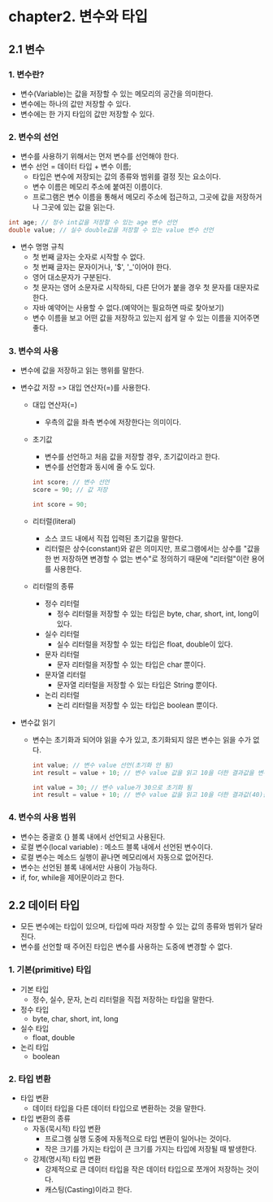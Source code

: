 # chapter2. 변수와 타입
## 2.1 변수
### 1. 변수란?
- 변수(Variable)는 값을 저장할 수 있는 메모리의 공간을 의미한다.
- 변수에는 하나의 값만 저장할 수 있다.
- 변수에는 한 가지 타입의 값만 저장할 수 있다.

### 2. 변수의 선언
- 변수를 사용하기 위해서는 먼저 변수를 선언해야 한다.
- 변수 선언 = 데이터 타입 + 변수 이름;
  - 타입은 변수에 저장되는 값의 종류와 범위를 결정 짓는 요소이다.
  - 변수 이름은 메모리 주소에 붙여진 이름이다.
  - 프로그램은 변수 이름을 통해서 메모리 주소에 접근하고, 그곳에 값을 저장하거나 그곳에 있는 값을 읽는다.
```java
int age; // 정수 int값을 저장할 수 있는 age 변수 선언
double value; // 실수 double값을 저장할 수 있는 value 변수 선언
```
- 변수 명명 규칙
  - 첫 번째 글자는 숫자로 시작할 수 없다.
  - 첫 번째 글자는 문자이거나, '$', '_'이어야 한다.
  - 영어 대소문자가 구분된다.
  - 첫 문자는 영어 소문자로 시작하되, 다른 단어가 붙을 경우 첫 문자를 대문자로 한다.
  - 자바 예약어는 사용할 수 없다.(예약어는 필요하면 따로 찾아보기)
  - 변수 이름을 보고 어떤 값을 저장하고 있는지 쉽게 알 수 있는 이름을 지어주면 좋다.

### 3. 변수의 사용
- 변수에 값을 저장하고 읽는 행위를 말한다.
- 변수값 저장 =>  대입 연산자(=)를 사용한다.
  - 대입 연산자(=) 
    -  우측의 값을 좌측 변수에 저장한다는 의미이다.
  - 초기값 
    - 변수를 선언하고 처음 값을 저장할 경우, 초기값이라고 한다.
    - 변수를 선언함과 동시에 줄 수도 있다.
    ```java
    int score; // 변수 선언
    score = 90; // 값 저장
    ```
    ```java
    int score = 90;
    ```

  - 리터럴(literal)
    - 소스 코드 내에서 직접 입력된 초기값을 말한다.
    - 리터럴은 상수(constant)와 같은 의미지만, 
    프로그램에서는 상수를 "값을 한 번 저장하면 변경할 수 없는 변수"로 정의하기 때문에 "리터럴"이란 용어를 사용한다.
  - 리터럴의 종류
    - 정수 리터럴
      - 정수 리터럴을 저장할 수 있는 타입은 byte, char, short, int, long이 있다.
    - 실수 리터럴
      - 실수 리터럴을 저장할 수 있는 타입은 float, double이 있다.
    - 문자 리터럴
      - 문자 리터럴을 저장할 수 있는 타입은 char 뿐이다.
    - 문자열 리터럴
      - 문자열 리터럴을 저장할 수 있는 타입은 String 뿐이다.
    - 논리 리터럴
      - 논리 리터럴을 저장할 수 있는 타입은 boolean 뿐이다.

- 변수값 읽기
  - 변수는 초기화과 되어야 읽을 수가 있고, 초기화되지 않은 변수는 읽을 수가 없다.
    ```java
    int value; // 변수 value 선언(초기화 안 됨)
    int result = value + 10; // 변수 value 값을 읽고 10을 더한 결과값을 변수 result에 저장
    ```
    ```java
    int value = 30; // 변수 value가 30으로 초기화 됨
    int result = value + 10; // 변수 value 값을 읽고 10을 더한 결과값(40)을 변수 result에 저
    ```
  
### 4. 변수의 사용 범위
- 변수는 중괄호 {} 블록 내에서 선언되고 사용된다.
- 로컬 변수(local variable) : 메소드 블록 내에서 선언된 변수이다.
- 로컬 변수는 메소드 실행이 끝나면 메모리에서 자동으로 없어진다.
- 변수는 선언된 블록 내에서만 사용이 가능하다.
- if, for, while을 제어문이라고 한다.

## 2.2 데이터 타입
- 모든 변수에는 타입이 있으며, 타입에 따라 저장할 수 있는 값의 종류와 범위가 달라진다.
- 변수를 선언할 때 주어진 타입은 변수를 사용하는 도중에 변경할 수 없다.

### 1. 기본(primitive) 타입
- 기본 타입
  - 정수, 실수, 문자, 논리 리터럴을 직접 저장하는 타입을 말한다.
- 정수 타입
  - byte, char, short, int, long
- 실수 타입
  - float, double
- 논리 타입
  - boolean

### 2. 타입 변환
- 타입 변환
  - 데이터 타입을 다른 데이터 타입으로 변환하는 것을 말한다.
- 타입 변환의 종류
  - 자동(묵시적) 타입 변환
    - 프로그램 실행 도중에 자동적으로 타입 변환이 일어나는 것이다.
    - 작은 크기를 가지는 타입이 큰 크기를 가지는 타입에 저장될 때 발생한다.
  - 강제(명시적) 타입 변환
    - 강제적으로 큰 데이터 타입을 작은 데이터 타입으로 쪼개어 저장하는 것이다.
    - 캐스팅(Casting)이라고 한다.
